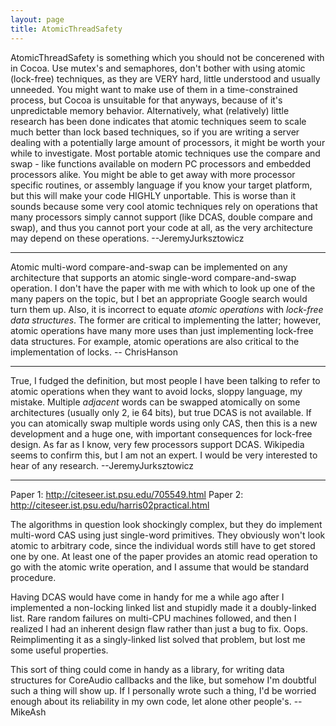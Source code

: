 ```yaml
---
layout: page
title: AtomicThreadSafety
---
```


AtomicThreadSafety is something which you should not be concerened with in Cocoa.
Use mutex's and semaphores, don't bother with using atomic (lock-free) techniques, as they are VERY hard, little understood and usually unneeded. You might want to make use of them in a time-constrained process, but Cocoa is unsuitable for that anyways, because of it's unpredictable memory behavior. Alternatively, what  (relatively) little research has been done indicates that atomic techniques seem to scale much better than lock based techniques, so if you are writing a server dealing with a potentially large amount of processors, it might be worth your while to investigate. Most portable atomic techniques use the compare and swap - like functions available on modern PC processors and embedded processors alike. You might be able to get away with more processor specific routines, or assembly language if you know your target platform, but this will make your code HIGHLY unportable. This is worse than it sounds because some very cool atomic techniques rely on operations that many processors simply cannot support (like DCAS, double compare and swap), and thus you cannot port your code at all, as the very architecture may depend on these operations. --JeremyJurksztowicz

----

Atomic multi-word compare-and-swap can be implemented on any architecture that supports an atomic single-word compare-and-swap operation.  I don't have the paper with me with which to look up one of the many papers on the topic, but I bet an appropriate Google search would turn them up.  Also, it is incorrect to equate *atomic operations* with *lock-free data structures*.  The former are critical to implementing the latter; however, atomic operations have many more uses than just implementing lock-free data structures.  For example, atomic operations are also critical to the implementation of locks.  -- ChrisHanson

----

True, I fudged the definition, but most people I have been talking to refer to atomic operations when they want to avoid locks, sloppy language, my mistake. Multiple *adjacent* words can be swapped atomically on some architectures (usually only 2, ie 64 bits), but true DCAS is not available. If you can atomically swap multiple words using only CAS, then this is a new development and a huge one, with important consequences for lock-free design. As far as I know, very few processors support DCAS. Wikipedia seems to confirm this, but I am not an expert. I would be very interested to hear of any research. --JeremyJurksztowicz

----

Paper 1: http://citeseer.ist.psu.edu/705549.html
Paper 2: http://citeseer.ist.psu.edu/harris02practical.html

The algorithms in question look shockingly complex, but they do implement multi-word CAS using just single-word primitives. They obviously won't look atomic to arbitrary code, since the individual words still have to get stored one by one. At least one of the paper provides an atomic read operation to go with the atomic write operation, and I assume that would be standard procedure.

Having DCAS would have come in handy for me a while ago after I implemented a non-locking linked list and stupidly made it a doubly-linked list. Rare random failures on multi-CPU machines followed, and then I realized I had an inherent design flaw rather than just a bug to fix. Oops. Reimplimenting it as a singly-linked list solved that problem, but lost me some useful properties.

This sort of thing could come in handy as a library, for writing data structures for CoreAudio callbacks and the like, but somehow I'm doubtful such a thing will show up. If I personally wrote such a thing, I'd be worried enough about its reliability in my own code, let alone other people's. -- MikeAsh

